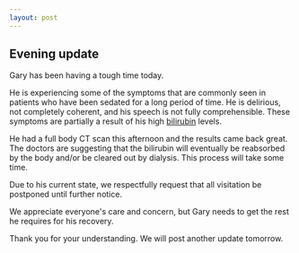 ```yaml
---
layout: post
---
```


## Evening update

Gary has been having a tough time today.

He is experiencing some of the symptoms that are commonly seen in patients who have been sedated for a long period of time. He is delirious, not completely coherent, and his speech is not fully comprehensible. These symptoms are partially a result of his high [bilirubin](https://www.webmd.com/a-to-z-guides/bilirubin-test#1) levels.

He had a full body CT scan this afternoon and the results came back great. The doctors are suggesting that the bilirubin will eventually be reabsorbed by the body and/or be cleared out by dialysis. This process will take some time.

Due to his current state, we respectfully request that all visitation be postponed until further notice.

We appreciate everyone's care and concern, but Gary needs to get the rest he requires for his recovery.

Thank you for your understanding. We will post another update tomorrow.
